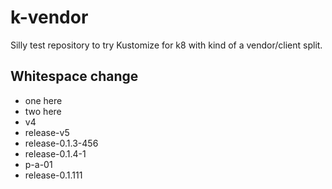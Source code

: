 # k-vendor
Silly test repository to try Kustomize for k8 with kind of a vendor/client split.

## Whitespace change
- one here
- two here
- v4
- release-v5
- release-0.1.3-456
- release-0.1.4-1
- p-a-01
- release-0.1.111
